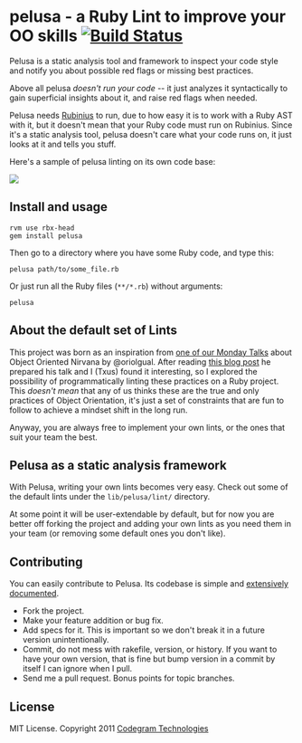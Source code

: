 # pelusa - a Ruby Lint to improve your OO skills [![Build Status](https://secure.travis-ci.org/codegram/pelusa.png)](http://travis-ci.org/codegram/pelusa)

Pelusa is a static analysis tool and framework to inspect your code style and
notify you about possible red flags or missing best practices.

Above all pelusa _doesn't run your code_ -- it just analyzes it syntactically
to gain superficial insights about it, and raise red flags when needed.

Pelusa needs [Rubinius](http://rubini.us) to run, due to how easy it is to work
with a Ruby AST with it, but it doesn't mean that your Ruby code must run on
Rubinius. Since it's a static analysis tool, pelusa doesn't care what your code
runs on, it just looks at it and tells you stuff.

Here's a sample of pelusa linting on its own code base:

![](http://f.cl.ly/items/3Z341M0q2u1K242m0144/%D0%A1%D0%BD%D0%B8%D0%BC%D0%BE%D0%BA%20%D1%8D%D0%BA%D1%80%D0%B0%D0%BD%D0%B0%202012-02-14%20%D0%B2%203.29.38%20PM.png)

## Install and usage

    rvm use rbx-head
    gem install pelusa

Then go to a directory where you have some Ruby code, and type this:

    pelusa path/to/some_file.rb

Or just run all the Ruby files (`**/*.rb`) without arguments:

    pelusa

## About the default set of Lints

This project was born as an inspiration from [one of our Monday
Talks](http://talks.codegram.com/object-oriented-nirvana) about Object Oriented
Nirvana by @oriolgual. After reading [this blog
post](http://binstock.blogspot.com/2008/04/perfecting-oos-small-classes-and-short.html)
he prepared his talk and I (Txus) found it interesting, so I explored the
possibility of programmatically linting these practices on a Ruby project. This
*doesn't mean* that any of us thinks these are the true and only practices of
Object Orientation, it's just a set of constraints that are fun to follow to
achieve a mindset shift in the long run.

Anyway, you are always free to implement your own lints, or the ones that suit
your team the best.

## Pelusa as a static analysis framework

With Pelusa, writing your own lints becomes very easy. Check out some of the
default lints under the `lib/pelusa/lint/` directory.

At some point it will be user-extendable by default, but for now you are better
off forking the project and adding your own lints as you need them in your team
(or removing some default ones you don't like).

## Contributing

You can easily contribute to Pelusa. Its codebase is simple and
[extensively documented][documentation].

* Fork the project.
* Make your feature addition or bug fix.
* Add specs for it. This is important so we don't break it in a future
  version unintentionally.
* Commit, do not mess with rakefile, version, or history.
  If you want to have your own version, that is fine but bump version
  in a commit by itself I can ignore when I pull.
* Send me a pull request. Bonus points for topic branches.

[documentation]: http://rubydoc.info/github/codegram/pelusa/master/frames

## License

MIT License. Copyright 2011 [Codegram Technologies](http://codegram.com)

